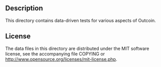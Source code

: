 Description
------------

This directory contains data-driven tests for various aspects of Outcoin.

License
--------

The data files in this directory are distributed under the MIT software
license, see the accompanying file COPYING or
http://www.opensource.org/licenses/mit-license.php.

